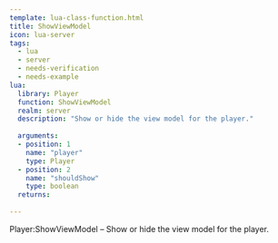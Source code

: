 ```yaml
---
template: lua-class-function.html
title: ShowViewModel
icon: lua-server
tags:
  - lua
  - server
  - needs-verification
  - needs-example
lua:
  library: Player
  function: ShowViewModel
  realm: server
  description: "Show or hide the view model for the player."
  
  arguments:
  - position: 1
    name: "player"
    type: Player
  - position: 2
    name: "shouldShow"
    type: boolean
  returns:
    
---
```


<div class="lua__search__keywords">
Player:ShowViewModel &#x2013; Show or hide the view model for the player.
</div>
